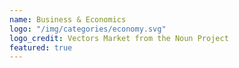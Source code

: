 ```yaml
---
name: Business & Economics
logo: "/img/categories/economy.svg"
logo_credit: Vectors Market from the Noun Project
featured: true
---
```

